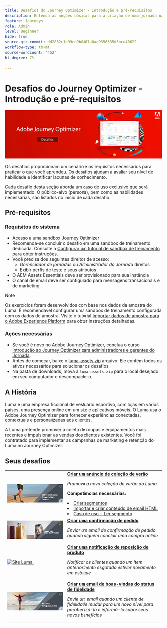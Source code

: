 ```yaml
---
title: Desafios do Journey Optimizer - Introdução e pré-requisitos
description: Entenda as noções básicas para a criação de uma jornada na tela de jornada.
feature: Journeys
role: Admin
level: Beginner
hide: true
source-git-commit: dd2832c1e99ed9b8407a0aa9356335d3bce40622
workflow-type: tm+mt
source-wordcount: '452'
ht-degree: 7%

---
```



# Desafios do Journey Optimizer - Introdução e pré-requisitos

![Banner Desafio AJO](./assets/ajo-banner-challenges.png)

Os desafios proporcionam um cenário e os requisitos necessários para praticar o que você aprendeu. Os desafios ajudam a avaliar seu nível de habilidade e identificar lacunas de conhecimento.

Cada desafio desta seção aborda um caso de uso exclusivo que será implementado. O público-alvo (persona), bem como as habilidades necessárias, são listados no início de cada desafio.

## Pré-requisitos

### Requisitos do sistema

* Acesso a uma sandbox Journey Optimizer
* Recomenda-se concluir o desafio em uma sandbox de treinamento dedicada. Consulte a [Configurar um tutorial de sandbox de treinamento](https://experienceleague.adobe.com//docs/journey-optimizer-learn/configure-a-training-sandbox/introduction-and-prerequisites.html) para obter instruções.
* Você precisa dos seguintes direitos de acesso:
   * *Gerenciador de jornadas* ou *Administrador do Jornada* direitos
   * Exibir perfis de teste e seus atributos
* O AEM Assets Essentials deve ser provisionado para sua instância
* O canal de email deve ser configurado para mensagens transacionais e de marketing

>[!NOTE]
> Os exercícios foram desenvolvidos com base nos dados da amostra do Luma. É recomendável configurar uma sandbox de treinamento configurada com os dados de amostra. Visite o tutorial [Importar dados de amostra para o Adobe Experience Platform](https://experienceleague.adobe.com/docs/platform-learn/tutorials/import-sample-data.html?lang=en) para obter instruções detalhadas.

### Ações necessárias

* Se você é novo no Adobe Journey Optimizer, conclua o curso [Introdução ao Journey Optimizer para administradores e gerentes do Jornada](https://experienceleague.adobe.com/?recommended=JourneyOptimizer-U-1-2021.1&amp;lang=pt-BR).
* Antes de começar, baixe o [luma-assets.zip](/help/challenges/assets/email-assets/luma-assets.zip) arquivo. Ele contém todos os ativos necessários para solucionar os desafios
* Na pasta de downloads, mova a `luma-assets.zip` para o local desejado em seu computador e descompacte-o.

## A História

Luma é uma empresa ficcional de vestuário esportivo, com lojas em vários países, uma presença online em um site e aplicativos móveis. O Luma usa o Adobe Journey Optimizer para fornecer experiências conectadas, contextuais e personalizadas aos clientes.

A Luma pretende promover a coleta de roupas e equipamentos mais recentes e impulsionar as vendas dos clientes existentes. Você foi contratado para implementar as campanhas de marketing e retenção do Luma no Journey Optimizer.

## Seus desafios

<table>
<tr>
<td>
 <div>
      <a href="summer-collection-announcement-challenge.md">
        <img alt="Imagem do anúncio de coleção de verão" src="./assets/email-assets/luma-transactional-onboarding-3.png"/>
      </a>
      </div>
  </td>
  <td>
   <a href="summer-collection-announcement-challenge.md">
    <strong>Criar um anúncio de coleção de verão </strong>
    </a>
      <p>
      <em>Promova a nova coleção de verão do Luma. </em>
      <p>
      <b>Competências necessárias:</b>
      <li><a href="https://experienceleague.adobe.com/docs/journey-optimizer-learn/tutorials/create-segments.html"> Criar segmentos</li>
      <li><a href="https://experienceleague.adobe.com/docs/journey-optimizer-learn/tutorials/create-messages/import-and-author-html-email-content.html">Importar e criar conteúdo de email HTML</li>
      <li><a href="https://experienceleague.adobe.com/docs/journey-optimizer-learn/tutorials/create-journeys/use-case-read-segment.html">Caso de uso - Ler segmento</li>
  </td>
  </tr>
  <tr>
  <td>
  <div>
    <a href="order-confirmation-challenge.md">
      <img alt="Email Luma" src="./assets/email-assets/luma-transactional-order-confirmation.png"/>
    </a>
  </td>
  <td>
      <a href="order-confirmation-challenge.md">
    <strong>Criar uma confirmação de pedido</strong>
    </a>
    <div>
    <p>
    <em>Enviar um email de confirmação de pedido quando alguém concluir uma compra online
    </em>
    <p>
  </td>
  </tr>
  <tr>
    <td>
    <div>
    <a href="product-replenishment-challenge.md">
      <img alt="Site Luma." src="./assets/email-assets/luma-ProductReplenishment.jpg"/>
    </a>
    </div>
    <td>
    <div >
      <a href="product-replenishment-challenge.md">
    <strong>Criar uma notificação de reposição de produto </strong>
    </a>
    </div>
    <p>
    <em>Notificar os clientes quando um item anteriormente esgotado estiver novamente em estoque</em>
    <p>
  </td>
  </tr>
  <tr>
    <td>
    <div>
    <a href="loyalty-status-welcome-email-challenge.md">
      <img alt="Bem-vindo" src="./assets/email-assets/luma-transactional-onboarding-1.png"/>
    </a>
    </div>
    <td>
    <div >
      <a href="loyalty-status-welcome-email-challenge.md">
    <strong>Criar um email de boas-vindas do status de fidelidade </strong>
    </a>
    </div>
    <p>
    <em>Envie um email quando um cliente de fidelidade mudar para um novo nível para parabenizá-lo e informá-lo sobre seus novos benefícios</em>
    <p>
  </td>
  </tr>
</table>
